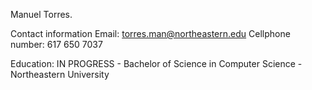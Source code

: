 Manuel Torres. 

Contact information
Email: torres.man@northeastern.edu
Cellphone number: 617 650 7037

Education: IN PROGRESS - Bachelor of Science in Computer Science - Northeastern University

